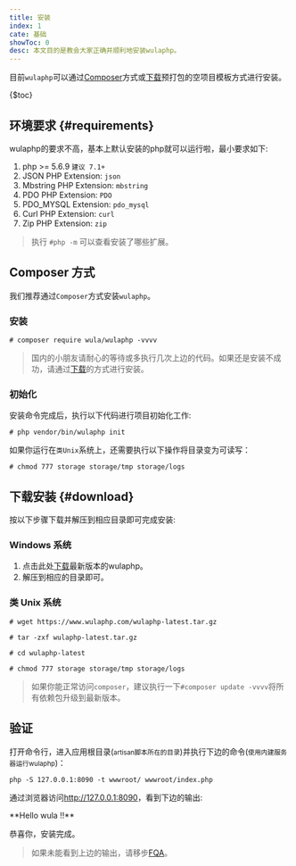 ```yaml
---
title: 安装
index: 1
cate: 基础
showToc: 0
desc: 本文目的是教会大家正确并顺利地安装wulaphp。
---
```


目前`wulaphp`可以通过[Composer](#Composer)方式或[下载](#download)预打包的空项目模板方式进行安装。

{$toc}

## 环境要求 {#requirements}

wulaphp的要求不高，基本上默认安装的php就可以运行啦，最小要求如下:

1. php >= 5.6.9 `建议 7.1+`
2. JSON PHP Extension: `json`
3. Mbstring PHP Extension: `mbstring`
4. PDO PHP Extension: `PDO`
5. PDO_MYSQL Extension: `pdo_mysql`
6. Curl PHP Extension: `curl`
7. Zip PHP Extension: `zip`

> 执行 `#php -m` 可以查看安装了哪些扩展。

## Composer 方式

我们推荐通过`Composer`方式安装`wulaphp`。

### 安装

`# composer require wula/wulaphp -vvvv`

> 国内的小朋友请耐心的等待或多执行几次上边的代码。如果还是安装不成功，请通过[下载](#download)的方式进行安装。

### 初始化

安装命令完成后，执行以下代码进行项目初始化工作:

`# php vendor/bin/wulaphp init`

如果你运行在`类Unix`系统上，还需要执行以下操作将目录变为可读写：

`# chmod 777 storage storage/tmp storage/logs`

## 下载安装 {#download}

按以下步骤下载并解压到相应目录即可完成安装:

### Windows 系统

1. 点击此处[下载](https://www.wulaphp.com/wulaphp-latest.zip)最新版本的wulaphp。
2. 解压到相应的目录即可。

### 类 Unix 系统

`# wget https://www.wulaphp.com/wulaphp-latest.tar.gz`

`# tar -zxf wulaphp-latest.tar.gz`

`# cd wulaphp-latest`

`# chmod 777 storage storage/tmp storage/logs`

> 如果你能正常访问`composer`，建议执行一下`#composer update -vvvv`将所有依赖包升级到最新版本。

## 验证

打开命令行，进入应用根目录(<small>artisan脚本所在的目录</small>)并执行下边的命令(<small>使用内建服务器运行wulaphp</small>)：

`php -S 127.0.0.1:8090 -t wwwroot/ wwwroot/index.php`

通过浏览器访问<a href="http://127.0.0.1:8090" target="_blank">http://127.0.0.1:8090</a>，看到下边的输出:

<p class="success" markdown=1>
**Hello wula !!**
</p>

恭喜你，安装完成。

> 如果未能看到上边的输出，请移步[FQA](../fqa.md#install)。
